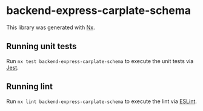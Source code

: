# backend-express-carplate-schema

This library was generated with [Nx](https://nx.dev).

## Running unit tests

Run `nx test backend-express-carplate-schema` to execute the unit tests via [Jest](https://jestjs.io).

## Running lint

Run `nx lint backend-express-carplate-schema` to execute the lint via [ESLint](https://eslint.org/).
